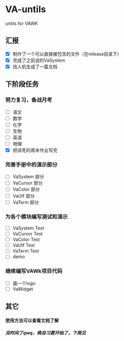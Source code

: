 # VA-untils
untils for VAWK

## 汇报
- [x] 制作了一个可以直接被包含的文件（在release目录下）
- [x] 完成了之前说的VaSystem
- [x] 找人机生成了一篇文档

## 下阶段任务

### 努力复习，备战月考
- [ ] 语文
- [ ] 数学
- [ ] 化学
- [ ] 生物
- [ ] 英语
- [ ] 物理
- [x] 把该死的周末作业写完

### 完善手册中的演示部分
- [ ] VaSystem 部分
- [ ] VaCursor 部分
- [ ] VaColor 部分
- [ ] VaUtf 部分
- [ ] VaTerm 部分

### 为各个模块编写测试和演示
- [ ] VaSystem Test
- [ ] VaCursor Test
- [ ] VaColor Test
- [ ] VaUtf Test
- [ ] VaTerm Test
- [ ] demo

### 继续编写VAWk项目代码 
- [ ] 画一个logo
- [ ] VaWidget

## 其它
#### 使用方法可以查看文档了解
##### 没时间了qwq，晚自习要开始了，下周见
